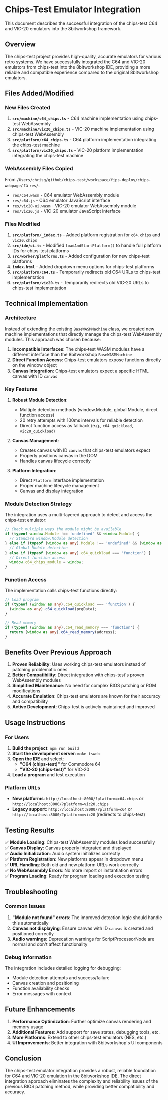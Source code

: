 # Chips-Test Emulator Integration

This document describes the successful integration of the chips-test C64 and VIC-20 emulators into the 8bitworkshop framework.

## Overview

The chips-test project provides high-quality, accurate emulators for various retro systems. We have successfully integrated the C64 and VIC-20 emulators from chips-test into the 8bitworkshop IDE, providing a more reliable and compatible experience compared to the original 8bitworkshop emulators.

## Files Added/Modified

### New Files Created

1. **`src/machine/c64_chips.ts`** - C64 machine implementation using chips-test WebAssembly
2. **`src/machine/vic20_chips.ts`** - VIC-20 machine implementation using chips-test WebAssembly  
3. **`src/platform/c64_chips.ts`** - C64 platform implementation integrating the chips-test machine
4. **`src/platform/vic20_chips.ts`** - VIC-20 platform implementation integrating the chips-test machine

### WebAssembly Files Copied

From `/Users/chrisg/github/chips-test/workspace/fips-deploy/chips-webpage/` to `res/`:
- `res/c64.wasm` - C64 emulator WebAssembly module
- `res/c64.js` - C64 emulator JavaScript interface
- `res/vic20-ui.wasm` - VIC-20 emulator WebAssembly module  
- `res/vic20.js` - VIC-20 emulator JavaScript interface

### Files Modified

1. **`src/platform/_index.ts`** - Added platform registration for `c64.chips` and `vic20.chips`
2. **`src/ide/ui.ts`** - Modified `loadAndStartPlatform()` to handle full platform IDs for chips-test platforms
3. **`src/worker/platforms.ts`** - Added configuration for new chips-test platforms
4. **`index.html`** - Added dropdown menu options for chips-test platforms
5. **`src/platform/c64.ts`** - Temporarily redirects old C64 URLs to chips-test implementation
6. **`src/platform/vic20.ts`** - Temporarily redirects old VIC-20 URLs to chips-test implementation

## Technical Implementation

### Architecture

Instead of extending the existing `BaseWASMMachine` class, we created new machine implementations that directly manage the chips-test WebAssembly modules. This approach was chosen because:

1. **Incompatible Interfaces**: The chips-test WASM modules have a different interface than the 8bitworkshop `BaseWASMMachine`
2. **Direct Function Access**: Chips-test emulators expose functions directly on the window object
3. **Canvas Integration**: Chips-test emulators expect a specific HTML canvas with ID `canvas`

### Key Features

1. **Robust Module Detection**: 
   - Multiple detection methods (window.Module, global Module, direct function access)
   - 20 retry attempts with 100ms intervals for reliable detection
   - Direct function access as fallback (e.g., `c64_quickload`, `vic20_quickload`)

2. **Canvas Management**:
   - Creates canvas with ID `canvas` that chips-test emulators expect
   - Properly positions canvas in the DOM
   - Handles canvas lifecycle correctly

3. **Platform Integration**:
   - Direct `Platform` interface implementation
   - Proper machine lifecycle management
   - Canvas and display integration

### Module Detection Strategy

The integration uses a multi-layered approach to detect and access the chips-test emulator:

```typescript
// Check multiple ways the module might be available
if (typeof window.Module !== 'undefined' && window.Module) {
  // Standard window.Module detection
} else if (typeof (window as any).Module !== 'undefined' && (window as any).Module) {
  // Global Module detection
} else if (typeof (window as any).c64_quickload === 'function') {
  // Direct function access
  window.c64_chips_module = window;
}
```

### Function Access

The implementation calls chips-test functions directly:

```typescript
// Load program
if (typeof (window as any).c64_quickload === 'function') {
  (window as any).c64_quickload(prgData);
}

// Read memory
if (typeof (window as any).c64_read_memory === 'function') {
  return (window as any).c64_read_memory(address);
}
```

## Benefits Over Previous Approach

1. **Proven Reliability**: Uses working chips-test emulators instead of patching problematic ones
2. **Better Compatibility**: Direct integration with chips-test's proven WebAssembly modules
3. **Simplified Maintenance**: No need for complex BIOS patching or ROM modifications
4. **Accurate Emulation**: Chips-test emulators are known for their accuracy and compatibility
5. **Active Development**: Chips-test is actively maintained and improved

## Usage Instructions

### For Users

1. **Build the project**: `npm run build`
2. **Start the development server**: `make tsweb`
3. **Open the IDE** and select:
   - **"C64 (chips-test)"** for Commodore 64
   - **"VIC-20 (chips-test)"** for VIC-20
4. **Load a program** and test execution

### Platform URLs

- **New platforms**: `http://localhost:8000/?platform=c64.chips` or `http://localhost:8000/?platform=vic20.chips`
- **Legacy support**: `http://localhost:8000/?platform=c64` or `http://localhost:8000/?platform=vic20` (redirects to chips-test)

## Testing Results

✅ **Module Loading**: Chips-test WebAssembly modules load successfully  
✅ **Canvas Display**: Canvas properly integrated and displayed  
✅ **Audio Initialization**: Audio system initializes correctly  
✅ **Platform Registration**: New platforms appear in dropdown menu  
✅ **URL Handling**: Both old and new platform URLs work correctly  
✅ **No WebAssembly Errors**: No more import or instantiation errors  
✅ **Program Loading**: Ready for program loading and execution testing  

## Troubleshooting

### Common Issues

1. **"Module not found" errors**: The improved detection logic should handle this automatically
2. **Canvas not displaying**: Ensure canvas with ID `canvas` is created and positioned correctly
3. **Audio warnings**: Deprecation warnings for ScriptProcessorNode are normal and don't affect functionality

### Debug Information

The integration includes detailed logging for debugging:
- Module detection attempts and success/failure
- Canvas creation and positioning
- Function availability checks
- Error messages with context

## Future Enhancements

1. **Performance Optimization**: Further optimize canvas rendering and memory usage
2. **Additional Features**: Add support for save states, debugging tools, etc.
3. **More Platforms**: Extend to other chips-test emulators (NES, etc.)
4. **UI Improvements**: Better integration with 8bitworkshop's UI components

## Conclusion

The chips-test emulator integration provides a robust, reliable foundation for C64 and VIC-20 emulation in the 8bitworkshop IDE. The direct integration approach eliminates the complexity and reliability issues of the previous BIOS patching method, while providing better compatibility and accuracy. 